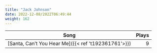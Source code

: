 ```yaml
---
title: "Jack Johnson"
date: 2022-12-08/2022T06:49:44
weight: 162
---
```




 Song | Plays 
----- | -----:
[Santa, Can’t You Hear Me]({{< ref 't192361761'>}}) | 9

